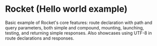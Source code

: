 # Rocket (Hello world example)

Basic example of Rocket's core features: route declaration with path and query parameters, both simple and compound, mounting, launching, testing, and returning simple responses. Also showcases using UTF-8 in route declarations and responses.
